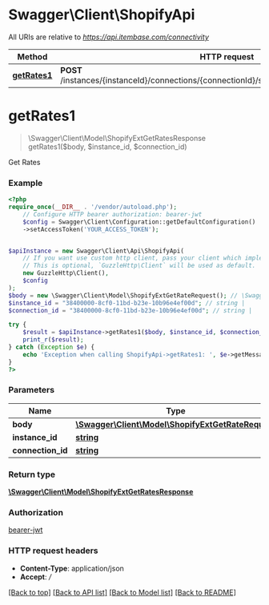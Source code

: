 # Swagger\Client\ShopifyApi

All URIs are relative to *https://api.itembase.com/connectivity*

Method | HTTP request | Description
------------- | ------------- | -------------
[**getRates1**](ShopifyApi.md#getrates1) | **POST** /instances/{instanceId}/connections/{connectionId}/shipping/api/v2/extint/shopify/rates | Get Rates

# **getRates1**
> \Swagger\Client\Model\ShopifyExtGetRatesResponse getRates1($body, $instance_id, $connection_id)

Get Rates

### Example
```php
<?php
require_once(__DIR__ . '/vendor/autoload.php');
    // Configure HTTP bearer authorization: bearer-jwt
    $config = Swagger\Client\Configuration::getDefaultConfiguration()
    ->setAccessToken('YOUR_ACCESS_TOKEN');


$apiInstance = new Swagger\Client\Api\ShopifyApi(
    // If you want use custom http client, pass your client which implements `GuzzleHttp\ClientInterface`.
    // This is optional, `GuzzleHttp\Client` will be used as default.
    new GuzzleHttp\Client(),
    $config
);
$body = new \Swagger\Client\Model\ShopifyExtGetRateRequest(); // \Swagger\Client\Model\ShopifyExtGetRateRequest | 
$instance_id = "38400000-8cf0-11bd-b23e-10b96e4ef00d"; // string | 
$connection_id = "38400000-8cf0-11bd-b23e-10b96e4ef00d"; // string | 

try {
    $result = $apiInstance->getRates1($body, $instance_id, $connection_id);
    print_r($result);
} catch (Exception $e) {
    echo 'Exception when calling ShopifyApi->getRates1: ', $e->getMessage(), PHP_EOL;
}
?>
```

### Parameters

Name | Type | Description  | Notes
------------- | ------------- | ------------- | -------------
 **body** | [**\Swagger\Client\Model\ShopifyExtGetRateRequest**](../Model/ShopifyExtGetRateRequest.md)|  |
 **instance_id** | [**string**](../Model/.md)|  |
 **connection_id** | [**string**](../Model/.md)|  |

### Return type

[**\Swagger\Client\Model\ShopifyExtGetRatesResponse**](../Model/ShopifyExtGetRatesResponse.md)

### Authorization

[bearer-jwt](../../README.md#bearer-jwt)

### HTTP request headers

 - **Content-Type**: application/json
 - **Accept**: */*

[[Back to top]](#) [[Back to API list]](../../README.md#documentation-for-api-endpoints) [[Back to Model list]](../../README.md#documentation-for-models) [[Back to README]](../../README.md)

